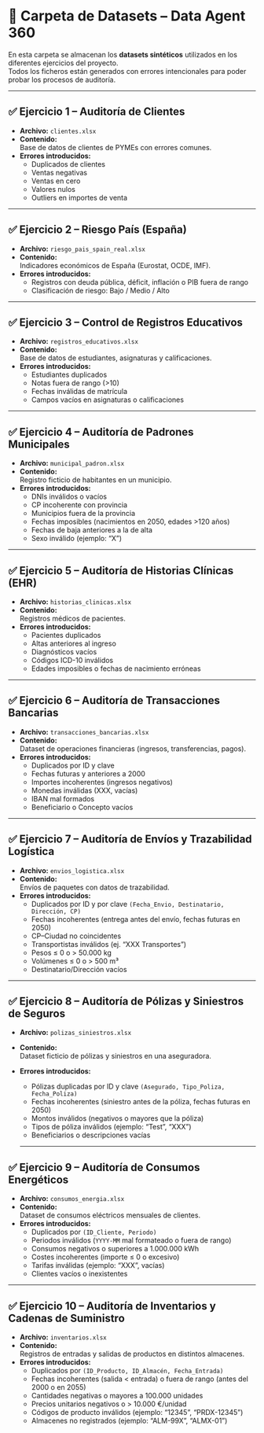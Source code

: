 # 📂 Carpeta de Datasets – Data Agent 360

En esta carpeta se almacenan los **datasets sintéticos** utilizados en los diferentes ejercicios del proyecto.  
Todos los ficheros están generados con errores intencionales para poder probar los procesos de auditoría.  

---

## ✅ Ejercicio 1 – Auditoría de Clientes
- **Archivo:** `clientes.xlsx`  
- **Contenido:**  
  Base de datos de clientes de PYMEs con errores comunes.  
- **Errores introducidos:**  
  - Duplicados de clientes  
  - Ventas negativas  
  - Ventas en cero  
  - Valores nulos  
  - Outliers en importes de venta  

---

## ✅ Ejercicio 2 – Riesgo País (España)
- **Archivo:** `riesgo_pais_spain_real.xlsx`  
- **Contenido:**  
  Indicadores económicos de España (Eurostat, OCDE, IMF).  
- **Errores introducidos:**  
  - Registros con deuda pública, déficit, inflación o PIB fuera de rango  
  - Clasificación de riesgo: Bajo / Medio / Alto  

---

## ✅ Ejercicio 3 – Control de Registros Educativos
- **Archivo:** `registros_educativos.xlsx`  
- **Contenido:**  
  Base de datos de estudiantes, asignaturas y calificaciones.  
- **Errores introducidos:**  
  - Estudiantes duplicados  
  - Notas fuera de rango (>10)  
  - Fechas inválidas de matrícula  
  - Campos vacíos en asignaturas o calificaciones  

---

## ✅ Ejercicio 4 – Auditoría de Padrones Municipales
- **Archivo:** `municipal_padron.xlsx`  
- **Contenido:**  
  Registro ficticio de habitantes en un municipio.  
- **Errores introducidos:**  
  - DNIs inválidos o vacíos  
  - CP incoherente con provincia  
  - Municipios fuera de la provincia  
  - Fechas imposibles (nacimientos en 2050, edades >120 años)  
  - Fechas de baja anteriores a la de alta  
  - Sexo inválido (ejemplo: “X”)  

---

## ✅ Ejercicio 5 – Auditoría de Historias Clínicas (EHR)
- **Archivo:** `historias_clinicas.xlsx`  
- **Contenido:**  
  Registros médicos de pacientes.  
- **Errores introducidos:**  
  - Pacientes duplicados  
  - Altas anteriores al ingreso  
  - Diagnósticos vacíos  
  - Códigos ICD-10 inválidos  
  - Edades imposibles o fechas de nacimiento erróneas  

---

## ✅ Ejercicio 6 – Auditoría de Transacciones Bancarias
- **Archivo:** `transacciones_bancarias.xlsx`  
- **Contenido:**  
  Dataset de operaciones financieras (ingresos, transferencias, pagos).  
- **Errores introducidos:**  
  - Duplicados por ID y clave  
  - Fechas futuras y anteriores a 2000  
  - Importes incoherentes (ingresos negativos)  
  - Monedas inválidas (XXX, vacías)  
  - IBAN mal formados  
  - Beneficiario o Concepto vacíos  

---

## ✅ Ejercicio 7 – Auditoría de Envíos y Trazabilidad Logística
- **Archivo:** `envios_logistica.xlsx`  
- **Contenido:**  
  Envíos de paquetes con datos de trazabilidad.  
- **Errores introducidos:**  
  - Duplicados por ID y por clave `(Fecha_Envio, Destinatario, Dirección, CP)`  
  - Fechas incoherentes (entrega antes del envío, fechas futuras en 2050)  
  - CP–Ciudad no coincidentes  
  - Transportistas inválidos (ej. “XXX Transportes”)  
  - Pesos ≤ 0 o > 50.000 kg  
  - Volúmenes ≤ 0 o > 500 m³  
  - Destinatario/Dirección vacíos  

---

## ✅ Ejercicio 8 – Auditoría de Pólizas y Siniestros de Seguros
- **Archivo:** `polizas_siniestros.xlsx`  
- **Contenido:**  
  Dataset ficticio de pólizas y siniestros en una aseguradora.  
- **Errores introducidos:**  
  - Pólizas duplicadas por ID y clave `(Asegurado, Tipo_Poliza, Fecha_Poliza)`  
  - Fechas incoherentes (siniestro antes de la póliza, fechas futuras en 2050)  
  - Montos inválidos (negativos o mayores que la póliza)  
  - Tipos de póliza inválidos (ejemplo: “Test”, “XXX”)  
  - Beneficiarios o descripciones vacías
 
  - ---

## ✅ Ejercicio 9 – Auditoría de Consumos Energéticos
- **Archivo:** `consumos_energia.xlsx`  
- **Contenido:**  
  Dataset de consumos eléctricos mensuales de clientes.  
- **Errores introducidos:**  
  - Duplicados por `(ID_Cliente, Periodo)`  
  - Periodos inválidos (`YYYY-MM` mal formateado o fuera de rango)  
  - Consumos negativos o superiores a 1.000.000 kWh  
  - Costes incoherentes (importe ≤ 0 o excesivo)  
  - Tarifas inválidas (ejemplo: “XXX”, vacías)  
  - Clientes vacíos o inexistentes  

---

## ✅ Ejercicio 10 – Auditoría de Inventarios y Cadenas de Suministro
- **Archivo:** `inventarios.xlsx`  
- **Contenido:**  
  Registros de entradas y salidas de productos en distintos almacenes.  
- **Errores introducidos:**  
  - Duplicados por `(ID_Producto, ID_Almacén, Fecha_Entrada)`  
  - Fechas incoherentes (salida < entrada) o fuera de rango (antes del 2000 o en 2055)  
  - Cantidades negativas o mayores a 100.000 unidades  
  - Precios unitarios negativos o > 10.000 €/unidad  
  - Códigos de producto inválidos (ejemplo: “12345”, “PRDX-12345”)  
  - Almacenes no registrados (ejemplo: “ALM-99X”, “ALMX-01”)  

